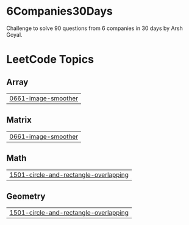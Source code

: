 # 6Companies30Days

Challenge to solve 90 questions from 6 companies in 30 days by Arsh Goyal.

<!---LeetCode Topics Start-->
# LeetCode Topics
## Array
|  |
| ------- |
| [0661-image-smoother](https://github.com/Npal21/6Companies30Days/tree/master/0661-image-smoother) |
## Matrix
|  |
| ------- |
| [0661-image-smoother](https://github.com/Npal21/6Companies30Days/tree/master/0661-image-smoother) |
## Math
|  |
| ------- |
| [1501-circle-and-rectangle-overlapping](https://github.com/Npal21/6Companies30Days/tree/master/1501-circle-and-rectangle-overlapping) |
## Geometry
|  |
| ------- |
| [1501-circle-and-rectangle-overlapping](https://github.com/Npal21/6Companies30Days/tree/master/1501-circle-and-rectangle-overlapping) |
<!---LeetCode Topics End-->